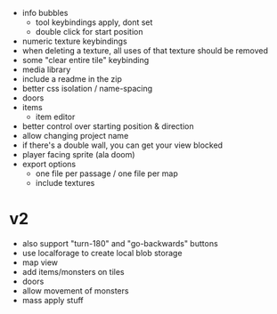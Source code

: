 - info bubbles
  - tool keybindings apply, dont set
  - double click for start position
- numeric texture keybindings
- when deleting a texture, all uses of that texture should be removed
- some "clear entire tile" keybinding
- media library
- include a readme in the zip
- better css isolation / name-spacing
- doors
- items
  - item editor
- better control over starting position & direction
- allow changing project name
- if there's a double wall, you can get your view blocked
- player facing sprite (ala doom)
- export options
  - one file per passage / one file per map
  - include textures

# v2
- also support "turn-180" and "go-backwards" buttons
- use localforage to create local blob storage
- map view
- add items/monsters on tiles
- doors
- allow movement of monsters
- mass apply stuff

